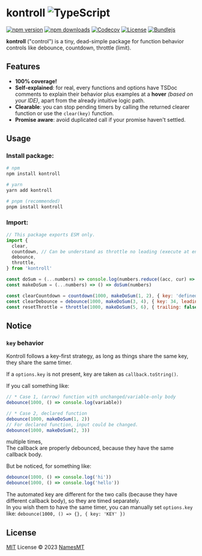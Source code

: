 # kontroll ![TypeScript](https://img.shields.io/badge/♡-%23007ACC.svg?logo=typescript&logoColor=white)

[![npm version][npm-version-src]][npm-version-href]
[![npm downloads][npm-downloads-src]][npm-downloads-href]
[![Codecov][codecov-src]][codecov-href]
[![License][license-src]][license-href]
[![Bundlejs][bundlejs-src]][bundlejs-href]

**kontroll** ("control") is a tiny, dead-simple package for function behavior controls like debounce, countdown, throttle (limit).

## Features
- **100% coverage!**
- **Self-explained**: for real, every functions and options have TSDoc comments to explain their behavior plus examples at a **hover** *(based on your IDE)*, apart from the already intuitive logic path.
- **Clearable**: you can stop pending timers by calling the returned clearer function or use the `clear(key)` function.
- **Promise aware**: avoid duplicated call if your promise haven't settled.

## Usage
### Install package:
```sh
# npm
npm install kontroll

# yarn
yarn add kontroll

# pnpm (recommended)
pnpm install kontroll
```

### Import:
```js
// This package exports ESM only.
import {
  clear,
  countdown, // Can be understand as throttle no leading (execute at end of throttle instead of lead)
  debounce,
  throttle,
} from 'kontroll'

const doSum = (...numbers) => console.log(numbers.reduce((acc, cur) => acc + cur, 0))
const makeDoSum = (...numbers) => () => doSum(numbers)

const clearCountdown = countdown(1000, makeDoSum(1, 2), { key: 'defined', replace: false })
const clearDebounce = debounce(1000, makeDoSum(3, 4), { key: 34, leading: false })
const resetThrottle = throttle(1000, makeDoSum(5, 6), { trailing: false })
```

## **Notice**
### `key` behavior
Kontroll follows a key-first strategy, as long as things share the same key, they share the same timer.

If a `options.key` is not present, key are taken as `callback.toString()`.

<!-- Explaining the basic for sleep derived beginner :> -->
If you call something like:
```js
// * Case 1, (arrow) function with unchanged/variable-only body
debounce(1000, () => console.log(variable))

// * Case 2, declared function
debounce(1000, makeDoSum(1, 2))
// For declared function, input could be changed.
debounce(1000, makeDoSum(2, 3))
```
multiple times,  
The callback are properly debounced, because they have the same callback body.

But be noticed, for something like:
```js
debounce(1000, () => console.log('hi'))
debounce(1000, () => console.log('hello'))
```
The automated key are different for the two calls (because they have different callback body), so they are timed separately.  
In you wish them to have the same timer, you can manually set `options.key` like: `debounce(1000, () => {}, { key: 'KEY' })`

## License

[MIT](./LICENSE) License © 2023 [NamesMT](https://github.com/NamesMT)

<!-- Badges -->

[npm-version-src]: https://img.shields.io/npm/v/kontroll?style=flat&colorA=18181B&colorB=F0DB4F
[npm-version-href]: https://npmjs.com/package/kontroll
[npm-downloads-src]: https://img.shields.io/npm/dm/kontroll?style=flat&colorA=18181B&colorB=F0DB4F
[npm-downloads-href]: https://npmjs.com/package/kontroll
[codecov-src]: https://img.shields.io/codecov/c/gh/namesmt/kontroll/main?style=flat&colorA=18181B&colorB=F0DB4F
[codecov-href]: https://codecov.io/gh/namesmt/kontroll
[license-src]: https://img.shields.io/github/license/namesmt/kontroll.svg?style=flat&colorA=18181B&colorB=F0DB4F
[license-href]: https://github.com/namesmt/kontroll/blob/main/LICENSE
[bundlejs-src]: https://deno.bundlejs.com/badge?q=kontroll@0.1.0&colorA=18181B&colorB=F0DB4F
[bundlejs-href]: https://bundlejs.com/?q=kontroll
